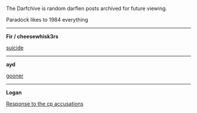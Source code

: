 The Darfchive is random darflen posts archived for future viewing.

Paradock likes to 1984 everything 

****

**Fir / cheesewhisk3rs**

[suicide](https://Darfchive.github.io/Fir/suicide)


****
**ayd**

[gooner](https://Darfchive.github.io/ayd/goon)

****

**Logan**

[Response to the cp accusations](https://Darfchive.github.io/Response.html)
